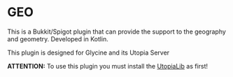 # GEO

This is a Bukkit/Spigot plugin that can provide the support to the geography and geometry. Developed in Kotlin.

This plugin is designed for Glycine and its Utopia Server

**ATTENTION:** To use this plugin you must install the [UtopiaLib](https://gitlab.com/glycine/utopialib) as first!